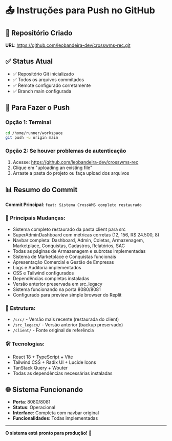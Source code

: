 # 📤 Instruções para Push no GitHub

## 🎯 Repositório Criado
**URL**: https://github.com/leobandeira-dev/crosswms-rec.git

## ✅ Status Atual
- ✅ Repositório Git inicializado
- ✅ Todos os arquivos commitados
- ✅ Remote configurado corretamente
- ✅ Branch main configurada

## 🚀 Para Fazer o Push

### Opção 1: Terminal
```bash
cd /home/runner/workspace
git push -u origin main
```

### Opção 2: Se houver problemas de autenticação
1. Acesse: https://github.com/leobandeira-dev/crosswms-rec
2. Clique em "uploading an existing file"
3. Arraste a pasta do projeto ou faça upload dos arquivos

## 📊 Resumo do Commit

**Commit Principal**: `feat: Sistema CrossWMS completo restaurado`

### 🎯 Principais Mudanças:
- Sistema completo restaurado da pasta client para src
- SuperAdminDashboard com métricas corretas (12, 156, R$ 24.500, 8)
- Navbar completa: Dashboard, Admin, Coletas, Armazenagem, Marketplace, Conquistas, Cadastros, Relatórios, SAC
- Todas as páginas de Armazenagem e subrotas implementadas
- Sistema de Marketplace e Conquistas funcionais
- Apresentação Comercial e Gestão de Empresas
- Logs e Auditoria implementados
- CSS e Tailwind configurados
- Dependências completas instaladas
- Versão anterior preservada em src_legacy
- Sistema funcionando na porta 8080/8081
- Configurado para preview simple browser do Replit

### 📁 Estrutura:
- `/src/` - Versão mais recente (restaurada do client)
- `/src_legacy/` - Versão anterior (backup preservado)
- `/client/` - Fonte original de referência

### 🛠️ Tecnologias:
- React 18 + TypeScript + Vite
- Tailwind CSS + Radix UI + Lucide Icons
- TanStack Query + Wouter
- Todas as dependências necessárias instaladas

## 🌐 Sistema Funcionando
- **Porta**: 8080/8081
- **Status**: Operacional
- **Interface**: Completa com navbar original
- **Funcionalidades**: Todas implementadas

---

**O sistema está pronto para produção!** 🎉

